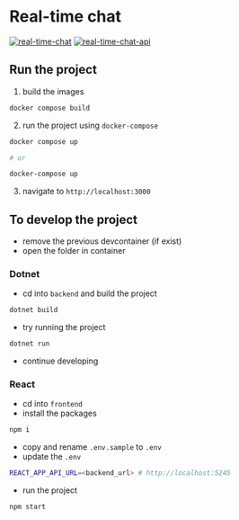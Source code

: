 # Real-time chat

[![real-time-chat](https://github.com/13angs/real-time-chat/actions/workflows/frontend.yml/badge.svg)](https://github.com/13angs/real-time-chat/actions/workflows/frontend.yml)
[![real-time-chat-api](https://github.com/13angs/real-time-chat/actions/workflows/backend.yml/badge.svg)](https://github.com/13angs/real-time-chat/actions/workflows/backend.yml)

## Run the project

1. build the images

```bash
docker compose build
```

2. run the project using `docker-compose`

```bash
docker compose up

# or

docker-compose up
```

3. navigate to `http://localhost:3000`


## To develop the project

- remove the previous devcontainer (if exist)
- open the folder in container

### Dotnet

- cd into `backend` and build the project

```bash
dotnet build
```

- try running the project

```bash
dotnet run
```

- continue developing

### React

- cd into `frontend`
- install the packages

```bash
npm i
```

- copy and rename `.env.sample` to `.env`
- update the `.env`

```bash
REACT_APP_API_URL=<backend_url> # http://localhost:5245
```

- run the project

```bash
npm start
```


